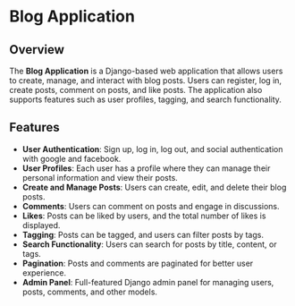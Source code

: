 # **Blog Application**

## **Overview**
The **Blog Application** is a Django-based web application that allows users to create, manage, and interact with blog posts. Users can register, log in, create posts, comment on posts, and like posts. The application also supports features such as user profiles, tagging, and search functionality.

## **Features**
- **User Authentication**: Sign up, log in, log out, and social authentication with google and facebook.
- **User Profiles**: Each user has a profile where they can manage their personal information and view their posts.
- **Create and Manage Posts**: Users can create, edit, and delete their blog posts.
- **Comments**: Users can comment on posts and engage in discussions.
- **Likes**: Posts can be liked by users, and the total number of likes is displayed.
- **Tagging**: Posts can be tagged, and users can filter posts by tags.
- **Search Functionality**: Users can search for posts by title, content, or tags.
- **Pagination**: Posts and comments are paginated for better user experience.
- **Admin Panel**: Full-featured Django admin panel for managing users, posts, comments, and other models.

